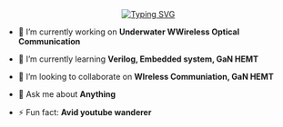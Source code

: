 <div align="center">
  <a href="https://git.io/typing-svg"><img src="https://readme-typing-svg.herokuapp.com?font=Fira+Code&weight=550&size=30&duration=3000&pause=900&center=true&vCenter=true&multiline=true&random=false&width=435&height=100&lines=Greetings!+;I+am+Rohit+Choudhary+%E2%9C%A8" alt="Typing SVG" /></a>
</div>



- 🔭 I’m currently working on **Underwater WWireless Optical Communication**
  
- 🌱 I’m currently learning **Verilog, Embedded system, GaN HEMT**
  
- 👯 I’m looking to collaborate on **WIreless Communiation, GaN HEMT**
  
- 💬 Ask me about **Anything**

- ⚡ Fun fact: **Avid youtube wanderer**
